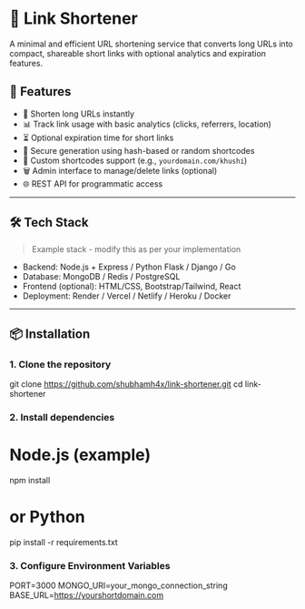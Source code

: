 # 🔗 Link Shortener

A minimal and efficient URL shortening service that converts long URLs into compact, shareable short links with optional analytics and expiration features.

## 🚀 Features

- 🔗 Shorten long URLs instantly
- 📊 Track link usage with basic analytics (clicks, referrers, location)
- ⏳ Optional expiration time for short links
- 🔐 Secure generation using hash-based or random shortcodes
- 🧩 Custom shortcodes support (e.g., `yourdomain.com/khushi`)
- 🗑️ Admin interface to manage/delete links (optional)
- 🌐 REST API for programmatic access

---

## 🛠️ Tech Stack

> Example stack - modify this as per your implementation

- Backend: Node.js + Express / Python Flask / Django / Go
- Database: MongoDB / Redis / PostgreSQL
- Frontend (optional): HTML/CSS, Bootstrap/Tailwind, React
- Deployment: Render / Vercel / Netlify / Heroku / Docker

---

## 📦 Installation

### 1. Clone the repository

git clone https://github.com/shubhamh4x/link-shortener.git
cd link-shortener

### 2. Install dependencies

# Node.js (example)
npm install

# or Python
pip install -r requirements.txt


### 3. Configure Environment Variables

PORT=3000
MONGO_URI=your_mongo_connection_string
BASE_URL=https://yourshortdomain.com




